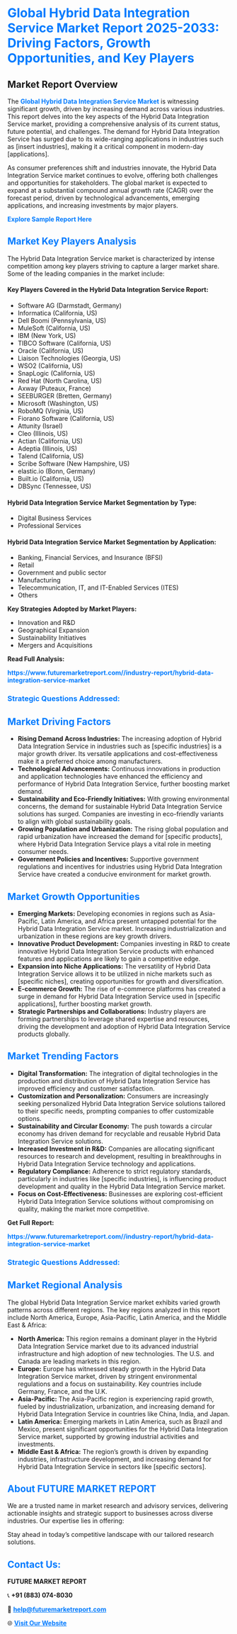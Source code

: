 <h1 style="color: #007BFF;">Global Hybrid Data Integration Service Market Report 2025-2033: Driving Factors, Growth Opportunities, and Key Players</h1>

<section id="overview">
<h2>Market Report Overview</h2>
<p>The <a href="https://www.futuremarketreport.com//industry-report/hybrid-data-integration-service-market" style="color: #007BFF; text-decoration: none;"><strong>Global Hybrid Data Integration Service Market</strong></a> is witnessing significant growth, driven by increasing demand across various industries. This report delves into the key aspects of the Hybrid Data Integration Service market, providing a comprehensive analysis of its current status, future potential, and challenges. The demand for Hybrid Data Integration Service has surged due to its wide-ranging applications in industries such as [insert industries], making it a critical component in modern-day [applications].</p>
<p>As consumer preferences shift and industries innovate, the Hybrid Data Integration Service market continues to evolve, offering both challenges and opportunities for stakeholders. The global market is expected to expand at a substantial compound annual growth rate (CAGR) over the forecast period, driven by technological advancements, emerging applications, and increasing investments by major players.</p>
</section>

<section id="overview">
<p><a href="https://www.futuremarketreport.com//request-sample/reportId=53784" style="color: #007BFF; text-decoration: none;"><strong>Explore Sample Report Here</strong></a></p>
</section>

<section id="key-players">
<h2 style="color: #007BFF;">Market Key Players Analysis</h2>
<p>The Hybrid Data Integration Service market is characterized by intense competition among key players striving to capture a larger market share. Some of the leading companies in the market include:</p>
<h4>Key Players Covered in the Hybrid Data Integration Service Report:</h4>
<ul><li>Software AG (Darmstadt, Germany)</li><li>Informatica (California, US)</li><li>Dell Boomi (Pennsylvania, US)</li><li>MuleSoft (California, US)</li><li>IBM (New York, US)</li><li>TIBCO Software (California, US)</li><li>Oracle (California, US)</li><li>Liaison Technologies (Georgia, US)</li><li>WSO2 (California, US)</li><li>SnapLogic (California, US)</li><li>Red Hat (North Carolina, US)</li><li>Axway (Puteaux, France)</li><li>SEEBURGER (Bretten, Germany)</li><li>Microsoft (Washington, US)</li><li>RoboMQ (Virginia, US)</li><li>Fiorano Software (California, US)</li><li>Attunity (Israel)</li><li>Cleo (Illinois, US)</li><li>Actian (California, US)</li><li>Adeptia (Illinois, US)</li><li>Talend (California, US)</li><li>Scribe Software (New Hampshire, US)</li><li>elastic.io (Bonn, Germany)</li><li>Built.io (California, US)</li><li>DBSync (Tennessee, US)</li></ul>
<h4>Hybrid Data Integration Service Market Segmentation by Type:</h4>
<ul><li>Digital Business Services</li><li>Professional Services</li></ul>

<h4>Hybrid Data Integration Service Market Segmentation by Application:</h4>
<ul><li>Banking, Financial Services, and Insurance (BFSI)</li><li>Retail</li><li>Government and public sector</li><li>Manufacturing</li><li>Telecommunication, IT, and IT-Enabled Services (ITES)</li><li>Others</li></ul>
<p><strong>Key Strategies Adopted by Market Players:</strong></p>
<ul>
<li>Innovation and R&D</li>
<li>Geographical Expansion</li>
<li>Sustainability Initiatives</li>
<li>Mergers and Acquisitions</li>
</ul>
</section>

<section>
<p><strong>Read Full Analysis: </strong></p><a href="https://www.futuremarketreport.com//industry-report/hybrid-data-integration-service-market" style="color: #007BFF; text-decoration: none;"><strong>https://www.futuremarketreport.com//industry-report/hybrid-data-integration-service-market</strong></a>
<h3 style="color: #007BFF;">Strategic Questions Addressed:</h3>
</section>

<section id="driving-factors">
<h2 style="color: #007BFF;">Market Driving Factors</h2>
<ul>
<li><strong>Rising Demand Across Industries:</strong> The increasing adoption of Hybrid Data Integration Service in industries such as [specific industries] is a major growth driver. Its versatile applications and cost-effectiveness make it a preferred choice among manufacturers.</li>
<li><strong>Technological Advancements:</strong> Continuous innovations in production and application technologies have enhanced the efficiency and performance of Hybrid Data Integration Service, further boosting market demand.</li>
<li><strong>Sustainability and Eco-Friendly Initiatives:</strong> With growing environmental concerns, the demand for sustainable Hybrid Data Integration Service solutions has surged. Companies are investing in eco-friendly variants to align with global sustainability goals.</li>
<li><strong>Growing Population and Urbanization:</strong> The rising global population and rapid urbanization have increased the demand for [specific products], where Hybrid Data Integration Service plays a vital role in meeting consumer needs.</li>
<li><strong>Government Policies and Incentives:</strong> Supportive government regulations and incentives for industries using Hybrid Data Integration Service have created a conducive environment for market growth.</li>
</ul>
</section>

<section id="growth-opportunities">
<h2 style="color: #007BFF;">Market Growth Opportunities</h2>
<ul>
<li><strong>Emerging Markets:</strong> Developing economies in regions such as Asia-Pacific, Latin America, and Africa present untapped potential for the Hybrid Data Integration Service market. Increasing industrialization and urbanization in these regions are key growth drivers.</li>
<li><strong>Innovative Product Development:</strong> Companies investing in R&D to create innovative Hybrid Data Integration Service products with enhanced features and applications are likely to gain a competitive edge.</li>
<li><strong>Expansion into Niche Applications:</strong> The versatility of Hybrid Data Integration Service allows it to be utilized in niche markets such as [specific niches], creating opportunities for growth and diversification.</li>
<li><strong>E-commerce Growth:</strong> The rise of e-commerce platforms has created a surge in demand for Hybrid Data Integration Service used in [specific applications], further boosting market growth.</li>
<li><strong>Strategic Partnerships and Collaborations:</strong> Industry players are forming partnerships to leverage shared expertise and resources, driving the development and adoption of Hybrid Data Integration Service products globally.</li>
</ul>
</section>

<section id="trending-factors">
<h2 style="color: #007BFF;">Market Trending Factors</h2>
<ul>
<li><strong>Digital Transformation:</strong> The integration of digital technologies in the production and distribution of Hybrid Data Integration Service has improved efficiency and customer satisfaction.</li>
<li><strong>Customization and Personalization:</strong> Consumers are increasingly seeking personalized Hybrid Data Integration Service solutions tailored to their specific needs, prompting companies to offer customizable options.</li>
<li><strong>Sustainability and Circular Economy:</strong> The push towards a circular economy has driven demand for recyclable and reusable Hybrid Data Integration Service solutions.</li>
<li><strong>Increased Investment in R&D:</strong> Companies are allocating significant resources to research and development, resulting in breakthroughs in Hybrid Data Integration Service technology and applications.</li>
<li><strong>Regulatory Compliance:</strong> Adherence to strict regulatory standards, particularly in industries like [specific industries], is influencing product development and quality in the Hybrid Data Integration Service market.</li>
<li><strong>Focus on Cost-Effectiveness:</strong> Businesses are exploring cost-efficient Hybrid Data Integration Service solutions without compromising on quality, making the market more competitive.</li>
</ul>
</section>

<section>
<p><strong>Get Full Report: </strong></p><a href="https://www.futuremarketreport.com//industry-report/hybrid-data-integration-service-market" style="color: #007BFF; text-decoration: none;"><strong>https://www.futuremarketreport.com//industry-report/hybrid-data-integration-service-market</strong></a>
<h3 style="color: #007BFF;">Strategic Questions Addressed:</h3>
</section>


<section id="regional-analysis">
<h2 style="color: #007BFF;">Market Regional Analysis</h2>
<p>The global Hybrid Data Integration Service market exhibits varied growth patterns across different regions. The key regions analyzed in this report include North America, Europe, Asia-Pacific, Latin America, and the Middle East & Africa:</p>
<ul>
<li><strong>North America:</strong> This region remains a dominant player in the Hybrid Data Integration Service market due to its advanced industrial infrastructure and high adoption of new technologies. The U.S. and Canada are leading markets in this region.</li>
<li><strong>Europe:</strong> Europe has witnessed steady growth in the Hybrid Data Integration Service market, driven by stringent environmental regulations and a focus on sustainability. Key countries include Germany, France, and the U.K.</li>
<li><strong>Asia-Pacific:</strong> The Asia-Pacific region is experiencing rapid growth, fueled by industrialization, urbanization, and increasing demand for Hybrid Data Integration Service in countries like China, India, and Japan.</li>
<li><strong>Latin America:</strong> Emerging markets in Latin America, such as Brazil and Mexico, present significant opportunities for the Hybrid Data Integration Service market, supported by growing industrial activities and investments.</li>
<li><strong>Middle East & Africa:</strong> The region’s growth is driven by expanding industries, infrastructure development, and increasing demand for Hybrid Data Integration Service in sectors like [specific sectors].</li>
</ul>
</section>

<footer>
<h2 style="color: #007BFF;">About FUTURE MARKET REPORT</h2>
<p>We are a trusted name in market research and advisory services, delivering actionable insights and strategic support to businesses across diverse industries. Our expertise lies in offering:</p>

<p>Stay ahead in today’s competitive landscape with our tailored research solutions.</p>

<h2 style="color: #007BFF;">Contact Us:</h2>
<p><strong>FUTURE MARKET REPORT</strong></p>
<p>📞 <strong>+91 (883) 074-8030</strong></p>
<p>📧 <strong><a href="mailto:help@futuremarketreport.com" style="color: #007BFF;">help@futuremarketreport.com</a></strong></p>
<p>🌐 <strong><a href="https://www.futuremarketreport.com/" style="color: #007BFF;">Visit Our Website</a></strong></p>
</footer>